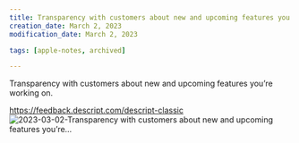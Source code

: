```yaml
---
title: Transparency with customers about new and upcoming features you’re…
creation_date: March 2, 2023
modification_date: March 2, 2023

tags: [apple-notes, archived]

---
```



Transparency with customers about new and upcoming features you’re working on.

https://feedback.descript.com/descript-classic
![2023-03-02-Transparency with customers about new and upcoming features you’re…](images/2023-03-02-Transparency%20with%20customers%20about%20new%20and%20upcoming%20features%20you’re….jpeg)

